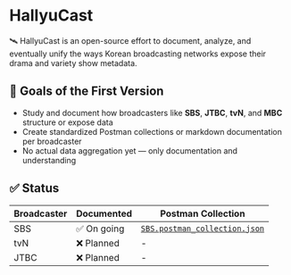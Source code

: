 # HallyuCast

🛰️ HallyuCast is an open-source effort to document, analyze, and eventually unify the ways Korean broadcasting networks expose their drama and variety show metadata.

## 📌 Goals of the First Version

- Study and document how broadcasters like **SBS**, **JTBC**, **tvN**, and **MBC** structure or expose data
- Create standardized Postman collections or markdown documentation per broadcaster
- No actual data aggregation yet — only documentation and understanding

## ✅ Status

| Broadcaster | Documented | Postman Collection |
|-------------|------------|--------------------|
| SBS         | ✅ On going          | [`SBS.postman_collection.json`](docs/sbs/SBS.postman_collection.json) |
| tvN         | ❌ Planned  | - |
| JTBC        | ❌ Planned | - |
